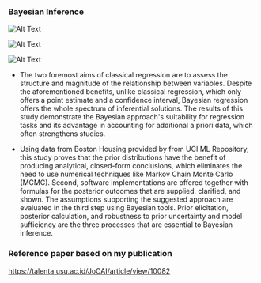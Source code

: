 ### Bayesian Inference

![Alt Text](https://rviews.rstudio.com/post/2018-04-11-Rickert-Greta_files/mod.png)

![Alt Text](https://rviews.rstudio.com/post/2018-04-11-on-first-meeting-greta_files/figure-html/unnamed-chunk-9-1.png)

![Alt Text](https://d33wubrfki0l68.cloudfront.net/9171d5756266233d7085a2ba339fa4fd55344465/d8545/blog/2018-04-16-bayesian-regression_files/figure-html/greta-plots-2.png)

- The two foremost aims of classical regression are to assess the structure and magnitude of the relationship between variables. Despite the aforementioned benefits, unlike classical regression, which only offers a point estimate and a confidence interval, Bayesian regression offers the whole spectrum of inferential solutions. The results of this study demonstrate the Bayesian approach's suitability for regression tasks and its advantage in accounting for additional a priori data, which often strengthens studies. 

- Using data from Boston Housing provided by from UCI ML Repository, this study proves that the prior distributions have the benefit of producing analytical, closed-form conclusions, which eliminates the need to use numerical techniques like Markov Chain Monte Carlo (MCMC). Second, software implementations are offered together with formulas for the posterior outcomes that are supplied, clarified, and shown. The assumptions supporting the suggested approach are evaluated in the third step using Bayesian tools. Prior elicitation, posterior calculation, and robustness to prior uncertainty and model sufficiency are the three processes that are essential to Bayesian inference.

### Reference paper based on my publication
https://talenta.usu.ac.id/JoCAI/article/view/10082
